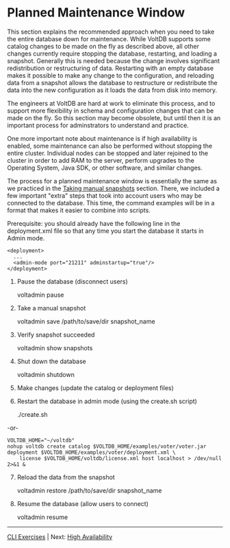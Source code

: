 # Planned Maintenance Window #

This section explains the recommended approach when you need to take the entire database down for maintenance.  While VoltDB supports some catalog changes to be made on the fly as described above, all other changes currently require stopping the database, restarting, and loading a snapshot.  Generally this is needed because the change involves significant redistribution or restructuring of data.  Restarting with an empty database makes it possible to make any change to the configuration, and reloading data from a snapshot allows the database to restructure or redistribute the data into the new configuration as it loads the data from disk into memory.

The engineers at VoltDB are hard at work to eliminate this process, and to support more flexibility in schema and configuration changes that can be made on the fly.  So this section may become obsolete, but until then it is an important process for adminstrators to understand and practice.

One more important note about maintenance is if high availability is enabled, some maintenance can also be performed without stopping the entire cluster.  Individual nodes can be stopped and later rejoined to the cluster in order to add RAM to the server, perform upgrades to the Operating System, Java SDK, or other software, and similar changes.

The process for a planned maintenance window is essentially the same as we practiced in the [Taking manual snapshots](#snapshots) section.  There, we included a few important "extra" steps that took into account users who may be connected to the database.  This time, the command examples will be in a format that makes it easier to combine into scripts.

Prerequisite: you should already have the following line in the deployment.xml file so that any time you start the database it starts in Admin mode.

    <deployment>
      ...
      <admin-mode port="21211" adminstartup="true"/>
    </deployment>


1) Pause the database (disconnect users)

    voltadmin pause
    
2) Take a manual snapshot

    voltadmin save /path/to/save/dir snapshot_name

3) Verify snapshot succeeded

    voltadmin show snapshots

4) Shut down the database

    voltadmin shutdown

5) Make changes (update the catalog or deployment files)

6) Restart the database in admin mode (using the create.sh script)

    ./create.sh
    
-or-
    
    VOLTDB_HOME="~/voltdb"
    nohup voltdb create catalog $VOLTDB_HOME/examples/voter/voter.jar deployment $VOLTDB_HOME/examples/voter/deployment.xml \
        license $VOLTDB_HOME/voltdb/license.xml host localhost > /dev/null 2>&1 &

7) Reload the data from the snapshot

    voltadmin restore /path/to/save/dir snapshot_name

8) Resume the database (allow users to connect)

    voltadmin resume

------------------

[CLI Exercises](ops_exercises_cli.md) | Next: [High Availability](ex_cli_06_high_availability.md)
